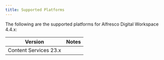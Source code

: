 ```yaml
---
title: Supported Platforms
---
```

The following are the supported platforms for Alfresco Digital Workspace 4.4.x:

| Version | Notes |
| ------- | ----- |
| Content Services 23.x | |

